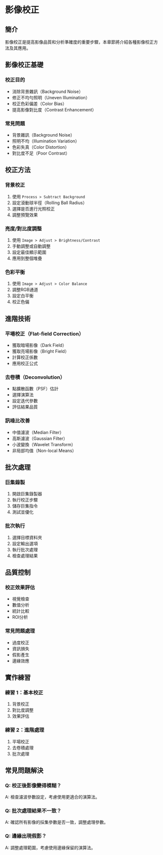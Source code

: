 # 影像校正

## 簡介
影像校正是提高影像品質和分析準確度的重要步驟，本章節將介紹各種影像校正方法及其應用。

## 影像校正基礎

### 校正目的
- 消除背景雜訊（Background Noise）
- 修正不均勻照明（Uneven Illumination）
- 校正色彩偏差（Color Bias）
- 提高影像對比度（Contrast Enhancement）

### 常見問題
- 背景雜訊（Background Noise）
- 照明不均（Illumination Variation）
- 色彩失真（Color Distortion）
- 對比度不足（Poor Contrast）

## 校正方法

### 背景校正
1. 使用 `Process > Subtract Background`
2. 設定滾動球半徑（Rolling Ball Radius）
3. 選擇是否進行光照校正
4. 調整預覽效果

### 亮度/對比度調整
1. 使用 `Image > Adjust > Brightness/Contrast`
2. 手動調整或自動調整
3. 設定最佳顯示範圍
4. 應用到整個堆疊

### 色彩平衡
1. 使用 `Image > Adjust > Color Balance`
2. 調整RGB通道
3. 設定白平衡
4. 校正色偏

## 進階技術

### 平場校正（Flat-field Correction）
- 獲取暗場影像（Dark Field）
- 獲取亮場影像（Bright Field）
- 計算校正係數
- 應用校正公式

### 去卷積（Deconvolution）
- 點擴散函數（PSF）估計
- 選擇演算法
- 設定迭代參數
- 評估結果品質

### 訊噪比改善
- 中值濾波（Median Filter）
- 高斯濾波（Gaussian Filter）
- 小波變換（Wavelet Transform）
- 非局部均值（Non-local Means）

## 批次處理

### 巨集錄製
1. 開啟巨集錄製器
2. 執行校正步驟
3. 儲存巨集指令
4. 測試並優化

### 批次執行
1. 選擇目標資料夾
2. 設定輸出選項
3. 執行批次處理
4. 檢查處理結果

## 品質控制

### 校正效果評估
- 視覺檢查
- 數值分析
- 統計比較
- ROI分析

### 常見問題處理
- 過度校正
- 資訊損失
- 假影產生
- 邊緣效應

## 實作練習

### 練習 1：基本校正
1. 背景校正
2. 對比度調整
3. 效果評估

### 練習 2：進階處理
1. 平場校正
2. 去卷積處理
3. 批次處理

## 常見問題解決

### Q: 校正後影像變得模糊？
A: 檢查濾波參數設定，考慮使用更適合的演算法。

### Q: 批次處理結果不一致？
A: 確認所有影像的採集參數是否一致，調整處理參數。

### Q: 邊緣出現假影？
A: 調整處理範圍，考慮使用邊緣保留的演算法。 